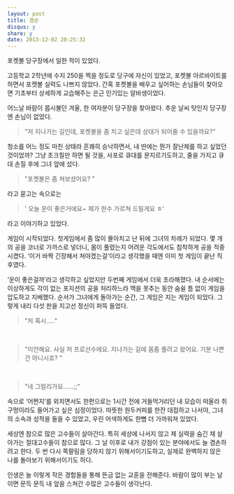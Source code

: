 ```yaml
---
layout: post
title: 겸손
disqus: y
share: y
date: 2013-12-02 20:25:32
---
```


포켓볼 당구장에서 일한 적이 있었다. 

고등학교 2학년에 수지 250을 찍을 정도로 당구에 자신이 있었고, 포켓볼 아르바이트를 하면서 포켓볼 실력도 나쁘지 않았다. 간혹 포켓볼을 배우고 싶어하는 손님들이 찾아오면 기초부터 상세하게 교습해주는 은근 인기있는 알바생이었다. 

어느날 바람이 몹시불던 겨울, 한 여자분이 당구장을 찾아왔다. 추운 날씨 탓인지 당구장엔 손님이 없었다. 

>"저 지나가는 길인데, 포켓볼을 좀 치고 싶은데 상대가 되어줄 수 있을까요?"

청소를 어느 정도 마친 상태라 흔쾌히 승낙하면서, 내 딴에는 뭔가 잘난체를 하고 싶었던 것이었까? 그냥 초크칠만 하면 될 것을, 사포로 큐대를 문지르기도하고, 줄을 가지고 큐대 손질 후에 그녀 앞에 섰다. 

>"포켓볼은 좀 쳐보셨어요? " 

라고 묻고는 속으로는 

>' 오늘 운이 좋은거에요~ 제가 한수 가르쳐 드릴게요 ㅎ' 

라고 이야기하고 있었다. 

게임이 시작되었다. 첫게임에서 좀 많이 몰아치고 난 뒤에 그녀의 차례가 되었다. 몇 개의 공을 코너로 가까스로 넣더니, 몸이 풀렸는지 어려운 각도에서도 침착하게 공을 적중시켰다. ‘이거 바짝 긴장해서 쳐야겠는걸’이라고 생각했을 때엔 이미 첫 게임이 끝난 직후였다. 

‘운이 좋은걸까’라고 생각하고 싶었지만 두번째 게임에서 더욱 초라해졌다.  내 순서에는 이상하게도 각이 없는 포지션의 공을 처리하느라 맥을 못추는 동안 숨쉴 틈 없이 게임을 압도하고 지배했다. 순서가 그녀에게 돌아가는 순간, 그 게임은 지는 게임이 되었다. 그렇게 내리 다섯 판을 지고선 정신이 퍼뜩 들었다. 

>"저 혹시....."
</br>

>"미안해요. 사실 저 프로선수에요. 지나가는 길에 몸좀 풀려고 왔어요. 기분 나쁜건 아니시죠? "
</br>

>"네 그럴리가요......;;"

속으로 ‘어쩐지’를 외치면서도 한편으로는 1시간 전에 거들먹거리던 내 모습이 떠올라 쥐구멍이라도 들어가고 싶은 심정이었다. 따뜻한 원두커피를 한잔 대접하고 나서야, 그녀의 소속과 성적을 들을 수 있었고, 우린 어색하게도 한뼘 더 가까워져 있었다. 


세상엔 참으로 많은 고수들이 살아간다. 특히 세상에 나서지 않고 제 실력을 숨긴 채 살아가는 절대고수들이 참으로 많다. 그 날 이후로 내가 강점이 있는 분야에서도 늘 겸손하려고 한다. 두 번 다시 쪽팔림을 당하지 않기 위해서이기도하고, 실제로 완벽하지 않은 나를 돌아보기 위해서이기도 하다. 

인생은 늘 이렇게 작은 경험들을 통해 뜬금 없는 교훈을 전해준다. 바람이 많이 부는 날이면 문득 문득 내 앞을 스쳐간 수많은 고수들이 생각난다. 